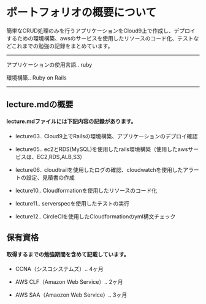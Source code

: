 # ポートフォリオの概要について

簡単なCRUD処理のみを行うアプリケーションをCloud9上で作成し、デプロイするための環境構築、awsのサービスを使用したリソースのコード化、テストなどこれまでの勉強の記録をまとめています。

---

アプリケーションの使用言語.. ruby

環境構築.. Ruby on Rails

---

## lecture.mdの概要

#### lecture.mdファイルには下記内容の記録があります。


- lecture03.. Cloud9上でRailsの環境構築、アプリケーションのデプロイ確認

- lecture05.. ec2とRDS(MySQL)を使用したrails環境構築（使用したawsサービスは、EC2,RDS,ALB,S3）

- lecture06.. cloudtrailを使用したログの確認、cloudwatchを使用したアラートの設定、見積書の作成

- lecture10.. Cloudformationを使用したリソースのコード化

- lecture11.. serverspecを使用したテストの実行

- lecture12.. CircleCIを使用したCloudformationのyml構文チェック

## 保有資格

#### 取得するまでの勉強期間を含めて記載しています。


- CCNA（シスコシステムズ）.. 4ヶ月

- AWS CLF（Amazon Web Service）.. 2ヶ月

- AWS SAA（Amaozon Web Service）.. 3ヶ月

